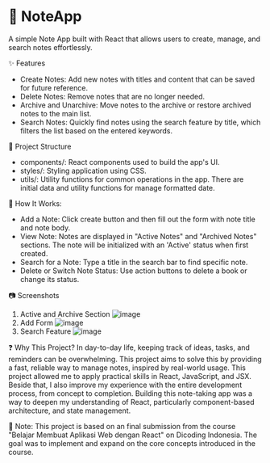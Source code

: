 # 📝 NoteApp
A simple Note App built with React that allows users to create, manage, and search notes effortlessly.

✨ Features
- Create Notes: Add new notes with titles and content that can be saved for future reference.
- Delete Notes: Remove notes that are no longer needed.
- Archive and Unarchive: Move notes to the archive or restore archived notes to the main list.
- Search Notes: Quickly find notes using the search feature by title, which filters the list based on the entered keywords.

📂 Project Structure
- components/: React components used to build the app's UI.
- styles/: Styling application using CSS.
- utils/: Utility functions for common operations in the app. There are initial data and utility functions for manage formatted date.

🔑 How It Works:
- Add a Note: Click create button and then fill out the form with note title and note body.
- View Note: Notes are displayed in "Active Notes" and "Archived Notes" sections. The note will be initialized with an 'Active' status when first created.
- Search for a Note: Type a title in the search bar to find specific note.
- Delete or Switch Note Status: Use action buttons to delete a book or change its status.

📷 Screenshots
1. Active and Archive Section
![image](https://github.com/user-attachments/assets/ba8cd2ab-2a23-4119-9cd3-ed29fe0c50a9)
2. Add Form
![image](https://github.com/user-attachments/assets/7b9bdb3f-f655-4345-907c-3df228643e16)
3. Search Feature
![image](https://github.com/user-attachments/assets/1f195faf-9e68-41aa-a6b1-06f7fffe7070)

❓ Why This Project? 
In day-to-day life, keeping track of ideas, tasks, and reminders can be overwhelming. This project aims to solve this by providing a fast, reliable way to manage notes, inspired by real-world usage. This project allowed me to apply practical skills in React, JavaScript, and JSX. Beside that, I also improve my experience with the entire development process, from concept to completion. Building this note-taking app was a way to deepen my understanding of React, particularly component-based architecture, and state management.

📄 Note: This project is based on an final submission from the course "Belajar Membuat Aplikasi Web dengan React" on Dicoding Indonesia. The goal was to implement and expand on the core concepts introduced in the course.
